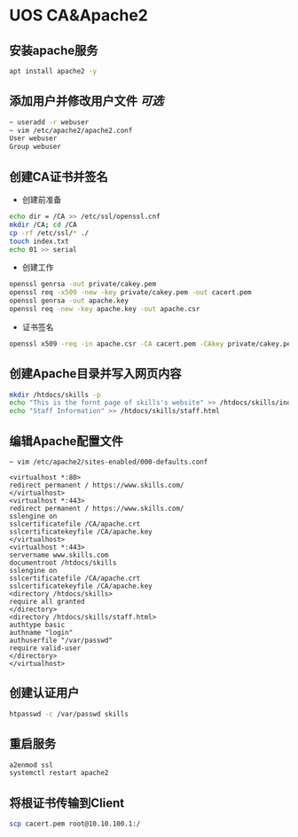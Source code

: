 # UOS CA&Apache2
## 安装apache服务
```sh
apt install apache2 -y
```
## 添加用户并修改用户文件 *可选*
```sh
~ useradd -r webuser
~ vim /etc/apache2/apache2.conf
User webuser
Group webuser
```

## 创建CA证书并签名
- 创建前准备
```sh
echo dir = /CA >> /etc/ssl/openssl.cnf
mkdir /CA; cd /CA
cp -rf /etc/ssl/* ./
touch index.txt
echo 01 >> serial
```
- 创建工作
```sh
openssl genrsa -out private/cakey.pem 
openssl req -x509 -new -key private/cakey.pem -out cacert.pem
openssl genrsa -out apache.key
openssl req -new -key apache.key -out apache.csr
```
- 证书签名
```sh
openssl x509 -req -in apache.csr -CA cacert.pem -CAkey private/cakey.pem -CAcreateserial -out apache.crt
```

## 创建Apache目录并写入网页内容
```sh
mkdir /htdocs/skills -p
echo "This is the fornt page of skills's website" >> /htdocs/skills/index.html
echo "Staff Information" >> /htdocs/skills/staff.html
```

## 编辑Apache配置文件
``` vim
~ vim /etc/apache2/sites-enabled/000-defaults.conf

<virtualhost *:80>
redirect permanent / https://www.skills.com/
</virtualhost>
<virtualhost *:443>
redirect permanent / https://www.skills.com/
sslengine on
sslcertificatefile /CA/apache.crt
sslcertificatekeyfile /CA/apache.key
</virtualhost>
<virtualhost *:443>
servername www.skills.com
documentroot /htdocs/skills
sslengine on
sslcertificatefile /CA/apache.crt
sslcertificatekeyfile /CA/apache.key
<directory /htdocs/skills>
require all granted
</directory>
<directory /htdocs/skills/staff.html>
authtype basic
authname "login"
authuserfile "/var/passwd"
require valid-user
</directory>
</virtualhost>
```

## 创建认证用户
```sh
htpasswd -c /var/passwd skills
```

## 重启服务
```sh
a2enmod ssl
systemctl restart apache2
```

## 将根证书传输到Client
```sh
scp cacert.pem root@10.10.100.1:/
```
